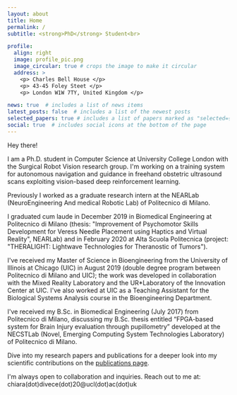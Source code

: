 ```yaml
---
layout: about
title: Home
permalink: /
subtitle: <strong>PhD</strong> Student<br>

profile:
  align: right
  image: profile_pic.png
  image_circular: true # crops the image to make it circular
  address: >
    <p> Charles Bell House </p>
    <p> 43-45 Foley Steet </p>
    <p> London W1W 7TY, United Kingdom </p>

news: true  # includes a list of news items
latest_posts: false  # includes a list of the newest posts
selected_papers: true # includes a list of papers marked as "selected={true}"
social: true  # includes social icons at the bottom of the page
---
```

Hey there! 

I am a Ph.D. student in Computer Science at University College London with the Surgical Robot Vision research group. I\'m working on a training system for autonomous navigation and guidance in freehand obstetric ultrasound scans exploiting vision-based deep reinforcement learning. 

Previously I worked as a graduate research intern at the NEARLab (NeuroEngineering And medical Robotic Lab) of Politecnico di Milano. 

I graduated cum laude in December 2019 in Biomedical Engineering at Politecnico di Milano (thesis: \"Improvement of Psychomotor Skills Development for Veress Needle Placement using Haptics and Virtual Reality\", NEARLab) and in February 2020 at Alta Scuola Politecnica (project: \"THERALIGHT: Lightwave Technologies for Theranostic of Tumors\").

I\'ve received my Master of Science in Bioengineering from the University of Illinois at Chicago (UIC) in August 2019 (double degree program between Politecnico di Milano and UIC); the work was developed in collaboration with the Mixed Reality Laboratory and the UR*Laboratory of the Innovation Center at UIC. I\'ve also worked at UIC as a Teaching Assistant for the Biological Systems Analysis course in the Bioengineering Department.

I\'ve received my B.Sc. in Biomedical Engineering (July 2017) from Politecnico di Milano, discussing my B.Sc. thesis entitled “FPGA-based system for Brain Injury evaluation through pupillometry” developed at the NECSTLab (Novel, Emerging Computing System Technologies Laboratory) of Politecnico di Milano.

Dive into my research papers and publications for a deeper look into my scientific contributions on the [publications page](https://scholar.google.co.uk/citations?hl=en&user=CStrr20AAAAJ&view_op=list_works).

I\'m always open to collaboration and inquiries. Reach out to me at: chiara(dot)divece(dot)20@ucl(dot)ac(dot)uk

<!-- Write your biography here. Tell the world about yourself. Link to your favorite [subreddit](http://reddit.com). You can put a picture in, too. The code is already in, just name your picture `prof_pic.jpg` and put it in the `img/` folder.

Put your address / P.O. box / other info right below your picture. You can also disable any of these elements by editing `profile` property of the YAML header of your `_pages/about.md`. Edit `_bibliography/papers.bib` and Jekyll will render your [publications page](/al-folio/publications/) automatically.

Link to your social media connections, too. This theme is set up to use [Font Awesome icons](http://fortawesome.github.io/Font-Awesome/) and [Academicons](https://jpswalsh.github.io/academicons/), like the ones below. Add your Facebook, Twitter, LinkedIn, Google Scholar, or just disable all of them. -->
